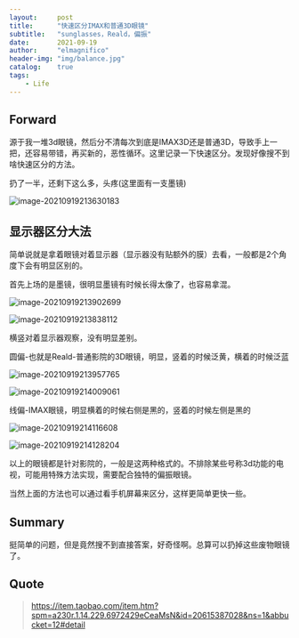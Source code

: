 ```yaml
---
layout:     post
title:      "快速区分IMAX和普通3D眼镜"
subtitle:   "sunglasses，Reald，偏振"
date:       2021-09-19
author:     "elmagnifico"
header-img: "img/balance.jpg"
catalog:    true
tags:
    - Life
---
```


## Forward

源于我一堆3d眼镜，然后分不清每次到底是IMAX3D还是普通3D，导致手上一把，还容易带错，再买新的，恶性循环。这里记录一下快速区分。发现好像搜不到啥快速区分的方法。

扔了一半，还剩下这么多，头疼(这里面有一支墨镜)

![image-20210919213630183](https://i.loli.net/2021/09/19/vj6xo8wuE3iK5lZ.png)

## 显示器区分大法

简单说就是拿着眼镜对着显示器（显示器没有贴额外的膜）去看，一般都是2个角度下会有明显区别的。



首先上场的是墨镜，很明显墨镜有时候长得太像了，也容易拿混。

![image-20210919213902699](https://i.loli.net/2021/09/19/1D4rv3oI7hyn9Za.png)

![image-20210919213838112](https://i.loli.net/2021/09/19/IXA8RPge5GQz3HD.png)

横竖对着显示器观察，没有明显差别。



圆偏-也就是Reald-普通影院的3D眼镜，明显，竖着的时候泛黄，横着的时候泛蓝

![image-20210919213957765](https://i.loli.net/2021/09/19/FqAblENZ8nKipOQ.png)

![image-20210919214009061](https://i.loli.net/2021/09/19/RKzILdt2MrCNe1W.png)



线偏-IMAX眼镜，明显横着的时候右侧是黑的，竖着的时候左侧是黑的

![image-20210919214116608](https://i.loli.net/2021/09/19/DWYoTndvcgkEUuj.png)

![image-20210919214128204](https://i.loli.net/2021/09/19/TLeH3A8DgYJftOj.png)

以上的眼镜都是针对影院的，一般是这两种格式的。不排除某些号称3d功能的电视，可能用特殊方法实现，需要配合独特的偏振眼镜。

当然上面的方法也可以通过看手机屏幕来区分，这样更简单更快一些。



## Summary

挺简单的问题，但是竟然搜不到直接答案，好奇怪啊。总算可以扔掉这些废物眼镜了。



## Quote

>https://item.taobao.com/item.htm?spm=a230r.1.14.229.6972429eCeaMsN&id=20615387028&ns=1&abbucket=12#detail

